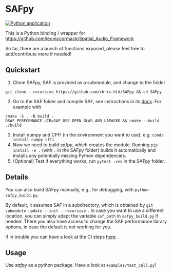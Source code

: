 # SAFpy

[![Python application](https://github.com/chris-hld/SAFpy/actions/workflows/python-safpy.yml/badge.svg)](https://github.com/chris-hld/SAFpy/actions/workflows/python-safpy.yml)

This is a Python binding / wrapper for
https://github.com/leomccormack/Spatial_Audio_Framework

So far, there are a bunch of functions exposed, please feel free to 
add/contribute more if needed!


Quickstart
---
1. Clone SAFpy, SAF is provided as a submodule, and change to the folder

```git clone --recursive https://github.com/chris-hld/SAFpy && cd SAFpy```

2. Go to the SAF folder and compile SAF, see instructions in its [docs](https://github.com/leomccormack/Spatial_Audio_Framework/blob/master/README.md). 
For example with

```cmake -S . -B build -DSAF_PERFORMANCE_LIB=SAF_USE_OPEN_BLAS_AND_LAPACKE && cmake --build ./build```

3. Install numpy and CFFI (in the environment you want to use), e.g. `conda install numpy cffi`
4. Now we need to build *safpy*, which creates the module. 
Running `pip install -e .` (with `.` in the SAFpy folder) builds it automatically and installs any potentially missing Python dependencies.
6. (Optional) Test if everything works, run `pytest -vvv` in the SAFpy folder.


Details
---
You can also build SAFpy manually, e.g., for debugging, with 
`python safpy_build.py`.

By default, it assumes SAF in a subdirectory, which is obtained by `git submodule update --init --recursive `. 
In case you want to use a different location, you can simply adapt the variable `saf_path` in `safpy_build.py` if needed.
There you also have access to change the SAF performance library options, in case the default is not working for you.

If in trouble you can have a look at the CI steps [here](https://github.com/chris-hld/SAFpy/blob/master/.github/workflows/python-safpy.yml).

Usage
---
Use *safpy* as a python package.
Have a look at `examples/test_call.py`!
